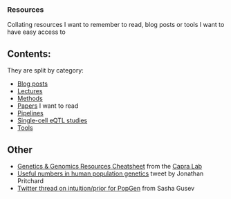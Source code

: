 ### Resources

Collating resources I want to remember to read, blog posts or tools I want to have easy access to

## Contents:

They are split by category:

* [Blog posts](blog_posts.md)
* [Lectures](lectures_slides_books.md)
* [Methods](methods.md)
* [Papers](papers.md) I want to read
* [Pipelines](pipelines.md)
* [Single-cell eQTL studies](single_cell_eqtl_studies_overview.md)
* [Tools](tools.md)

## Other

* [Genetics & Genomics Resources Cheatsheet](https://docs.google.com/document/d/1QSjDJCXqhtt6Dzc10vHs8LHGenrpurTSInlzsp8Chy4/edit#heading=h.a1agkpctmfcb) from the [Capra Lab](http://www.capralab.org/)
* [Useful numbers in human population genetics](https://twitter.com/jkpritch/status/1641879459480600576) tweet by Jonathan Pritchard
* [Twitter thread on intuition/prior for PopGen](https://twitter.com/SashaGusevPosts/status/1647421238799736833) from Sasha Gusev
